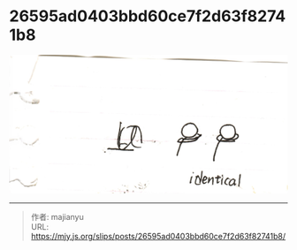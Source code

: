 # 26595ad0403bbd60ce7f2d63f82741b8

![26595ad0403bbd60ce7f2d63f82741b8.png](../../images/26595ad0403bbd60ce7f2d63f82741b8.png)

---

> 作者: majianyu  
> URL: https://mjy.js.org/slips/posts/26595ad0403bbd60ce7f2d63f82741b8/  

